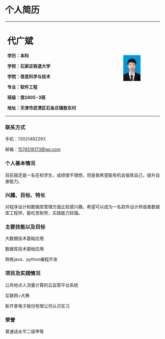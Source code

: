 # 个人简历
<table border="0">
  <tr>
    <td width="75%">
      <h1>代广斌</h1>
      <p><b>学历：本科</b></p>
      <p><b>学校：石家庄铁道大学</b></p>
      <p><b>学院：信息科学与技术</b></p>
      <p><b>专业：软件工程</b></p>
      <p><b>班级：信1605-3班</b></p>
      <p><b>地址：天津市武清区石各庄镇敖东村</b></p>
    </td>
    <td width="25%">
      <img src="/image.JPG" width="50%">
    </td>
  </tr>
</table>

### 联系方式
手机：13021492293

邮箱：1574516173@qq.com
### 个人基本情况
目前我还是一名在校学生，成绩很不理想，但是我希望能有机会锻炼自己，提升自身能力。
### 兴趣、目标、特长
对程序设计和数据库管理方面比较感兴趣，希望可以成为一名软件设计师或者数据库工程师，能吃苦耐劳，实践能力较强。
### 主要技能以及目标
大数据技术基础应用

数据库技术基础应用

熟练java、python编程开发
### 项目及实践情况
公共地点人流量计算的云监管平台系统

互联网+大赛

新开普电子股份有限公司认识实习
### 荣誉
普通话水平二级甲等
